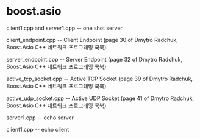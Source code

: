 # boost.asio

client1.cpp and server1.cpp -- one shot server

client_endpoint.cpp -- Client Endpoint (page 30 of Dmytro Radchuk, Boost.Asio C++ 네트워크 프로그래밍 쿡북)

server_endpoint.cpp -- Server Endpoint (page 32 of Dmytro Radchuk, Boost.Asio C++ 네트워크 프로그래밍 쿡북)

active_tcp_socket.cpp -- Active TCP Socket (page 39 of Dmytro Radchuk, Boost.Asio C++ 네트워크 프로그래밍 쿡북)

active_udp_socket.cpp -- Active UDP Socket (page 41 of Dmytro Radchuk, Boost.Asio C++ 네트워크 프로그래밍 쿡북)

server1.cpp -- echo server

client1.cpp -- echo client
